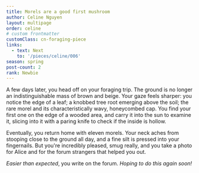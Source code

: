 ```yaml
---
title: Morels are a good first mushroom
author: Celine Nguyen
layout: multipage
order: celine
# custom frontmatter
customClass: cn-foraging-piece
links:
  - text: Next
    to: '/pieces/celine/006'
season: spring
post-count: 2
rank: Newbie
---
```


A few days later, you head off on your foraging trip. The ground is no longer an indistinguishable mass of brown and beige. Your gaze feels sharper: you notice the edge of a leaf; a knobbed tree root emerging above the soil; the rare morel and its characteristically wavy, honeycombed cap. You find your first one on the edge of a wooded area, and carry it into the sun to examine it, slicing into it with a paring knife to check if the inside is hollow.

Eventually, you return home with eleven morels. Your neck aches from stooping close to the ground all day, and a fine silt is pressed into your fingernails. But you're incredibly pleased, smug really, and you take a photo for Alice and for the forum strangers that helped you out.

*Easier than expected*, you write on the forum. *Hoping to do this again soon!*
